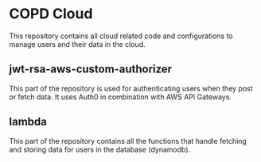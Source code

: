 # COPD Cloud

This repository contains all cloud related code and configurations to manage users and their data in the cloud.

## jwt-rsa-aws-custom-authorizer

This part of the repository is used for authenticating users when they post or fetch data. It uses Auth0 in combination with AWS API Gateways.

## lambda

This part of the repository contains all the functions that handle fetching and storing data for users in the database (dynamodb).
